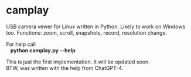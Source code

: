 # camplay
USB camera vewer for Linux written in Python. Likely to work on Windows too. Functions: zoom, scroll, snapshots, record, resolution change.

For help call  
&nbsp;&nbsp;    **python camplay.py --help**


This is just the first implementation. It will be opdated soon.   
BTW, was written with the help from ChatGPT-4.